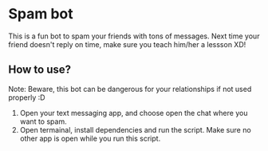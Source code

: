 # Spam bot

This is a fun bot to spam your friends with tons of messages. Next time your friend doesn't reply on time, make sure you teach him/her a lessson XD!

## How to use?

Note: Beware, this bot can be dangerous for your relationships if not used properly :D

1. Open your text messaging app, and choose open the chat where you want to spam.
2. Open termainal, install dependencies and run the script. Make sure no other app is open while you run this script.
